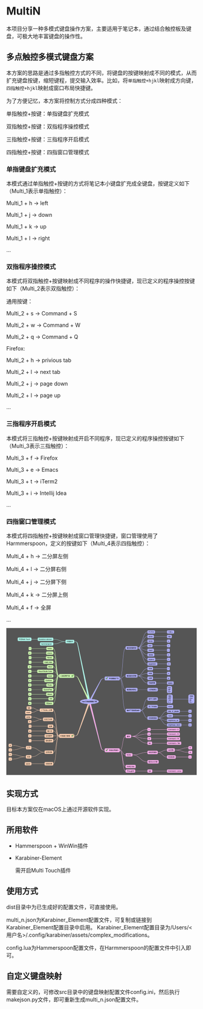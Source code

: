 # MultiN

本项目分享一种多模式键盘操作方案，主要适用于笔记本，通过结合触控板及键盘，可极大地丰富键盘的操作性。

## 多点触控多模式键盘方案

本方案的思路是通过多指触控方式的不同，将键盘的按键映射成不同的模式，从而扩充键盘按键，缩短键程，提交输入效率。比如，将`单指触控+hjkl`映射成方向键，`四指触控+hjkl`映射成窗口布局快捷键。

为了方便记忆，本方案将控制方式分成四种模式：

单指触控+按键：单指键盘扩充模式

双指触控+按键：双指程序操控模式

三指触控+按键：三指程序开启模式

四指触控+按键：四指窗口管理模式

### 单指键盘扩充模式

本模式通过单指触控+按键的方式将笔记本小键盘扩充成全键盘，按键定义如下（Multi_1表示单指触控）：

Multi_1 + h -> left

Multi_1 + j -> down

Multi_1 + k -> up

Multi_1 + l -> right

...

### 双指程序操控模式

本模式将双指触控+按键映射成不同程序的操作快捷键，现已定义的程序操控按键如下（Multi_2表示双指触控）：

通用按键：

Multi_2 + s -> Command + S

Multi_2 + w -> Command + W

Multi_2 + q -> Command + Q

Firefox:

Multi_2 + h -> privious tab

Multi_2 + l -> next tab

Multi_2 + j -> page down

Multi_2 + l -> page up

...

### 三指程序开启模式

本模式将三指触控+按键映射成开启不同程序，现已定义的程序操控按键如下（Multi_3表示三指触控）：

Multi_3 + f -> Firefox

Multi_3 + e -> Emacs

Multi_3 + t -> iTerm2

Multi_3 + i -> Intellij Idea

...

### 四指窗口管理模式

本模式将四指触控+按键映射成窗口管理快捷键，窗口管理使用了Harmmerspoon，定义的按键如下（Multi_4表示四指触控）：

Multi_4 + h -> 二分屏左侧

Multi_4 + l -> 二分屏右侧

Multi_4 + j -> 二分屏下侧

Multi_4 + k -> 二分屏上侧

Multi_4 + f -> 全屏

...

![触控键盘方案图](images/macOS触控键盘方案.png "触控键盘方案图")

## 实现方式

目标本方案仅在macOS上通过开源软件实现。

## 所用软件

* Hammerspoon + WinWin插件
* Karabiner-Element

  需开启Multi Touch插件

## 使用方式

dist目录中为已生成好的配置文件，可直接使用。

multi_n.json为Karabiner_Element配置文件，可复制或链接到Karabiner_Element配置目录中启用。
Karabiner_Element配置目录为/Users/<用户名>/.config/karabiner/assets/complex_modifications。

config.lua为Hammerspoon配置文件，在Harmmerspoon的配置文件中引入即可。

## 自定义键盘映射

需要自定义的，可修改src目录中的键盘映射配置文件config.ini，然后执行makejson.py文件，即可重新生成multi_n.json配置文件。
